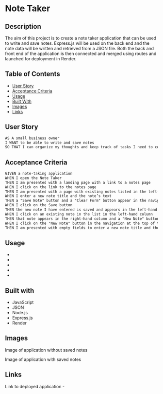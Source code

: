 # Note Taker 

## Description 

The aim of this project is to create a note taker application that can be used to write and save notes. Express.js will be used on the back end and the note data will be written and retrieved from a JSON file. Both the back and front end of the application is then connected and merged using routes and launched for deployment in Render.

## Table of Contents 

- [User Story](#user)
- [Acceptance Criteria](#acceptance)
- [Usage](#usage)
- [Built With](#build)
- [Images](#images)
- [Links](#links)

<a name="user"></a>

## User Story

```md
AS A small business owner
I WANT to be able to write and save notes
SO THAT I can organize my thoughts and keep track of tasks I need to complete
```

<a name="acceptance"></a>

## Acceptance Criteria

```md
GIVEN a note-taking application
WHEN I open the Note Taker
THEN I am presented with a landing page with a link to a notes page
WHEN I click on the link to the notes page
THEN I am presented with a page with existing notes listed in the left-hand column, plus empty fields to enter a new note title and the note’s text in the right-hand column
WHEN I enter a new note title and the note’s text
THEN a "Save Note" button and a "Clear Form" button appear in the navigation at the top of the page
WHEN I click on the Save button
THEN the new note I have entered is saved and appears in the left-hand column with the other existing notes and the buttons in the navigation disappear
WHEN I click on an existing note in the list in the left-hand column
THEN that note appears in the right-hand column and a "New Note" button appears in the navigation
WHEN I click on the "New Note" button in the navigation at the top of the page
THEN I am presented with empty fields to enter a new note title and the note’s text in the right-hand column and the button disappears
```

## Usage 

* 
* 
* 
* 
* 

## Built with

* JavaScript
* JSON
* Node.js 
* Express.js 
* Render 


## Images 

Image of application without saved notes




Image of application with saved notes 





## Links 

Link to deployed application - 
